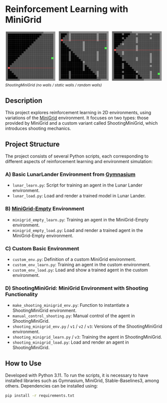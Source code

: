 # Reinforcement Learning with MiniGrid

![ShootingMiniGrid](ShootingMiniGrid.png)
<span style="font-size:smaller;"><em>ShootingMiniGrid (no walls / static walls / random walls)
</em></span>

## Description
This project explores reinforcement learning in 2D environments, using variations of the [MiniGrid](https://minigrid.farama.org/) environment. It focuses on two types: those provided by MiniGrid and a custom variant called ShootingMiniGrid, which introduces shooting mechanics.

## Project Structure
The project consists of several Python scripts, each corresponding to different aspects of reinforcement learning and environment simulation:

### A) Basic LunarLander Environment from [Gymnasium](https://gymnasium.farama.org/environments/box2d/lunar_lander/)
- `lunar_learn.py`: Script for training an agent in the Lunar Lander environment.
- `lunar_load.py`: Load and render a trained model in Lunar Lander.

### B) [MiniGrid-Empty](https://minigrid.farama.org/environments/minigrid/EmptyEnv/) Environment
- `minigrid_empty_learn.py`: Training an agent in the MiniGrid-Empty environment.
- `minigrid_empty_load.py`: Load and render a trained agent in the MiniGrid-Empty environment.

### C) Custom Basic Environment
- `custom_env.py`: Definition of a custom MiniGrid environment.
- `custom_env_learn.py`: Training an agent in the custom environment.
- `custom_env_load.py`: Load and show a trained agent in the custom environment.

### D) ShootingMiniGrid: MiniGrid Environment with Shooting Functionality
- `make_shooting_minigrid_env.py`: Function to instantiate a ShootingMiniGrid environment.
- `manual_control_shooting.py`: Manual control of the agent in ShootingMiniGrid.
- `shooting_minigrid_env.py` / `v1` / `v2` / `v3`: Versions of the ShootingMiniGrid environment.
- `shooting_minigrid_learn.py` / `v3`: Training the agent in ShootingMiniGrid.
- `shooting_minigrid_load.py`: Load and render an agent in ShootingMiniGrid.

## How to Use
Developed with Python 3.11. To run the scripts, it is necessary to have installed libraries such as Gymnasium, MiniGrid, Stable-Baselines3, among others. Dependencies can be installed using:

```bash
pip install -r requirements.txt
